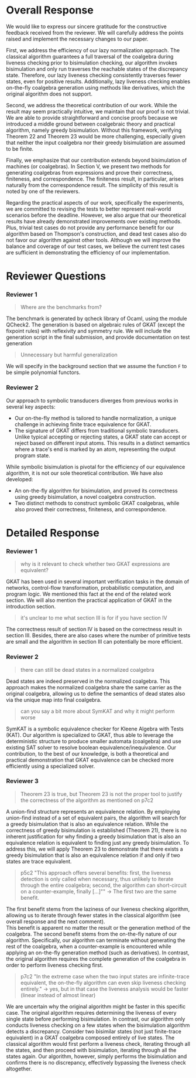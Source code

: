 # Overall Response

We would like to express our sincere gratitude for the constructive feedback received from the reviewer. We will carefully address the points raised and implement the necessary changes to our paper.

First, we address the efficiency of our lazy normalization approach. 
The classical algorithm guarantees a full traversal of the coalgebra during liveness checking prior to bisimulation checking, our algorithm invokes bisimulation and only run traverses the reachable states of the discrepancy state.
Therefore, our lazy liveness checking consistently traverses fewer states, even for positive results. 
Additionally, lazy liveness checking enables on-the-fly coalgebra generation using methods like derivatives, which the original algorithm does not support.

Second, we address the theoretical contribution of our work. 
While the result may seem practically intuitive, we maintain that our proof is not trivial. 
We are able to provide straightforward and concise proofs because we introduced a middle ground between coalgebraic theory and practical algorithm, namely greedy bisimulation. 
Without this framework, verifying Theorem 22 and Theorem 23 would be more challenging, especially given that neither the input coalgebra nor their greedy bisimulation are assumed to be finite. 

Finally, we emphasize that our contribution extends beyond bisimulation of machines (or coalgebras).
In Section V, we present two methods for generating coalgebras from expressions and prove their correctness, finiteness, and correspondence.
The finiteness result, in particular, arises naturally from the correspondence result. 
The simplicity of this result is noted by one of the reviewers.

Regarding the practical aspects of our work, specifically the experiments, we are committed to revising the tests to better represent real-world scenarios before the deadline. 
However, we also argue that our theoretical results have already demonstrated improvements over existing methods. 
Plus, trivial test cases do not provide any performance benefit for our algorithm based on Thompson's construction, and dead test cases also do not favor our algorithm against other tools. 
Although we will improve the balance and coverage of our test cases, we believe the current test cases are sufficient in demonstrating the efficiency of our implementation.

# Reviewer Questions

### Reviewer 1

> Where are the benchmarks from?

The benchmark is generated by qcheck library of Ocaml, using the module QCheck2. 
The generation is based on algebraic rules of GKAT (except the fixpoint rules) with reflexivity and symmetry rule.
We will include the generation script in the final submission, and provide documentation on test generation

> Unnecessary but harmful generalization

We will specify in the background section that we assume the function `F` to be simple polynomial functors.

### Reviewer 2

Our approach to symbolic transducers diverges from previous works in several key aspects:
- Our on-the-fly method is tailored to handle normalization, a unique challenge in achieving finite trace equivalence for GKAT. 
- The signature of GKAT differs from traditional symbolic transducers. Unlike typical accepting or rejecting states, a GKAT state can accept or reject based on different input atoms. This results in a distinct semantics where a trace's end is marked by an atom, representing the output program state.

While symbolic bisimulation is pivotal for the efficiency of our equivalence algorithm, it is not our sole theoretical contribution. 
We have also developed:
- An on-the-fly algorithm for bisimulation, and proved its correctness using greedy bisimulation, a novel coalgebra construction.
- Two distinct methods to construct symbolic GKAT coalgebras, while also proved their correctness, finiteness, and correspondence. 

# Detailed Response

### Reviewer 1

> why is it relevant to check whether two GKAT expressions are equivalent?

GKAT has been used in several important verification tasks in the domain of networks, control-flow transformation, probabilistic computation, and program logic.
We mentioned this fact at the end of the related work section. 
We will also mention the practical application of GKAT in the introduction section.

> it's unclear to me what section III is for if you have section IV

The correctness result of section IV is based on the correctness result in section III. 
Besides, there are also cases where the number of primitive tests are small and the algorithm in section III can potentially be more efficient. 

### Reviewer 2

> there can still be dead states in a normalized coalgebra

Dead states are indeed preserved in the normalized coalgebra.
This approach makes the normalized coalgebra share the same carrier as the original coalgebra, allowing us to define the semantics of dead states also via the unique map into final coalgebra.

> can you say a bit more about SymKAT and why it might perform worse

SymKAT is a symbolic equivalence checker for Kleene Algebra with Tests (KAT).
Our algorithm is specialized to GKAT, thus able to leverage the deterministic structure to produce smaller automata (coalgebra) and use existing SAT solver to resolve boolean equivalence/inequivalence.
Our contribution, to the best of our knowledge, is both a theoretical and practical demonstration that GKAT equivalence can be checked more efficiently using a specialized solver.

### Reviewer 3

> Theorem 23 is true, but Theorem 23 is not the proper tool to justify the correctness of the algorithm as mentioned on p7c2

A union-find structure represents an equivalence relation. 
By employing union-find instead of a set of equivalent pairs, the algorithm will search for a greedy bisimulation that is also an equivalence relation. 
While the correctness of greedy bisimulation is established (Theorem 21), there is no inherent justification for why finding a greedy bisimulation that is also an equivalence relation is equivalent to finding just any greedy bisimulation. 
To address this, we will apply Theorem 23 to demonstrate that there exists a greedy bisimulation that is also an equivalence relation if and only if two states are trace equivalent.

> p5c2 "This approach offers several benefits: first, the liveness detection is only called when necessary, thus unlikely to iterate through the entire coalgebra; second, the algorithm can short-circuit on a counter-example, finally [...]""
> -> The first two are the same benefit.

The first benefit stems from the laziness of our liveness checking algorithm, allowing us to iterate through fewer states in the classical algorithm (see overall response and the next comment).  
This benefit is apparent no matter the result or the generation method of the coalgebra. 
The second benefit stems from the on-the-fly nature of our algorithm.
Specifically, our algorithm can terminate without generating the rest of the coalgebra, when a counter-example is encountered while applying an on-the-fly generation method (such as derivatives).
In contrast, the original algorithm requires the complete generation of the coalgebra in order to perform liveness checking first.

> p7c2 "In the extreme case when the two input states are infinite-trace equivalent, the on-the-fly algorithm can even skip liveness checking entirely." 
> -> yes, but in that case the liveness analysis would be faster (linear instead of almost linear)

We are uncertain why the original algorithm might be faster in this specific case. 
The original algorithm requires determining the liveness of every single state before performing bisimulation. 
In contrast, our algorithm only conducts liveness checking on a few states when the bisimulation algorithm detects a discrepancy.
Consider two bisimilar states (not just finite-trace equivalent) in a GKAT coalgebra composed entirely of live states. 
The classical algorithm would first perform a liveness check, iterating through all the states, and then proceed with bisimulation, iterating through all the states again. 
Our algorithm, however, simply performs the bisimulation and confirms there is no discrepancy, effectively bypassing the liveness check altogether.









<!-- 
!!!!!!! NOTES, DO NOT SUBMIT !!!!!!!
1. Practicality of the tool
    - Speed up of normalization 
        - discussion at the end of section III;
        - better sketch of liveness checking.
    - Trivial/Dead Equivalence
2. Comparison with existing work
    - Intuitive, but coalgebraic characterization is novel
    - coalgebraic characterization enables straightforward proofs
    - Theorem 22 is non-trivial because there is no assumption of finiteness
3. additional results besides automata
    - We also presented two ways to generate automata in Section V and proved them correct and equivalent.
    - Automata shape difference, allow acceptation or rejection based on an atom.
3. Tests generation
    - We generate the tests roughly based on the shape of real-world program input 
        - more sequencing than while etc.
    - negative cases are random expression, but they still need to do liveness check
    - We will rework the tests to 
        - reduce the number of trivial and dead tests, 
        - make sure that the random expression do go into dead state detection immediately
4. Writing
    - More about the efficiency of laziness 
-->

